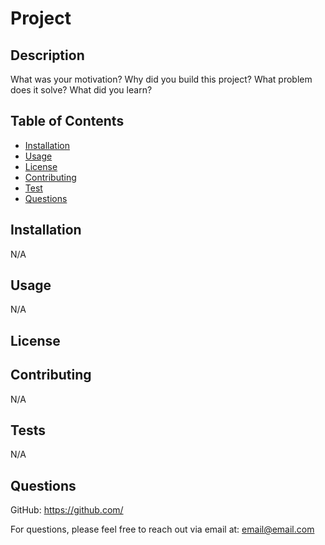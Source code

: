 
  # Project

  

  ## Description

  What was your motivation? Why did you build this project? What problem does it solve? What did you learn?

  ## Table of Contents

  - [Installation](#installation)
  - [Usage](#usage)
  - [License](#license)
  - [Contributing](#contributing)
  - [Test](#test)
  - [Questions](#questions)

  ## Installation

  N/A

  ## Usage

  N/A

  ## License

  []()

  

  ## Contributing

  N/A

  ## Tests

  N/A

  ## Questions

  GitHub: https://github.com/

  For questions, please feel free to reach out via email
  at: [email@email.com](email@email.com)
